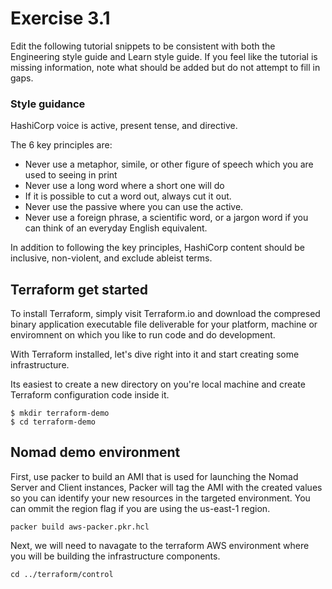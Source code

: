 # Exercise 3.1

Edit the following tutorial snippets to be consistent with both the Engineering style guide and Learn style guide. If you feel like the tutorial is missing information, note what should be added but do not attempt to fill in gaps. 

### Style guidance 

HashiCorp voice is active, present tense, and directive.

The 6 key principles are:
* Never use a metaphor, simile, or other figure of speech which you are used to seeing in print
* Never use a long word where a short one will do
* If it is possible to cut a word out, always cut it out.
* Never use the passive where you can use the active.
* Never use a foreign phrase, a scientific word, or a jargon word if you can think of an everyday English equivalent.

In addition to following the key principles, HashiCorp content should be inclusive, non-violent, and exclude ableist terms. 

## Terraform get started

To install Terraform, simply visit Terraform.io and download the compresed binary application executable file deliverable for your platform, machine or enviromnent on which you like to run code and do development.

With Terraform installed, let's dive right into it and start creating some infrastructure.

Its easiest to create a new directory on you're local machine and create Terraform configuration code inside it.

```shell
$ mkdir terraform-demo
$ cd terraform-demo
```

## Nomad demo environment 

First, use packer to build an AMI that is used for launching the Nomad Server and Client instances, Packer will tag the AMI with the created values so you can identify your new resources in the targeted environment. You can ommit the region flag if you are using the us-east-1 region.

```shell
packer build aws-packer.pkr.hcl
```

Next, we will need to navagate to the terraform AWS environment where you will be building the infrastructure components.

```shell
cd ../terraform/control
```

